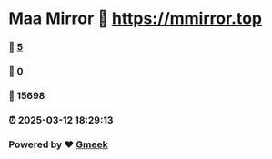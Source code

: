 # Maa Mirror :link: https://mmirror.top 
### :page_facing_up: [5](https://mmirror.top/tag.html) 
### :speech_balloon: 0 
### :hibiscus: 15698 
### :alarm_clock: 2025-03-12 18:29:13 
### Powered by :heart: [Gmeek](https://github.com/Meekdai/Gmeek)
